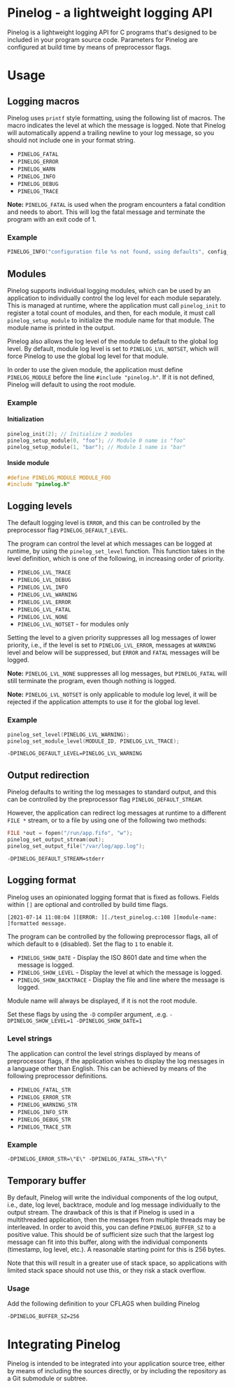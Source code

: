 Pinelog - a lightweight logging API
===================================

Pinelog is a lightweight logging API for C programs that's designed to be
included in your program source code. Parameters for Pinelog are configured at
build time by means of preprocessor flags.

# Usage
## Logging macros

Pinelog uses `printf` style formatting, using the following list of macros. The
macro indicates the level at which the message is logged. Note that Pinelog will
automatically append a trailing newline to your log message, so you should not
include one in your format string.

* `PINELOG_FATAL`
* `PINELOG_ERROR`
* `PINELOG_WARN`
* `PINELOG_INFO`
* `PINELOG_DEBUG`
* `PINELOG_TRACE`

**Note:** `PINELOG_FATAL` is used when the program encounters a fatal condition
and needs to abort. This will log the fatal message and terminate the program
with an exit code of 1.

### Example

```C
PINELOG_INFO("configuration file %s not found, using defaults", config_file);
```

## Modules

Pinelog supports individual logging modules, which can be used by an application
to individually control the log level for each module separately. This is
managed at runtime, where the application must call `pinelog_init` to register a
total count of modules, and then, for each module, it must call
`pinelog_setup_module` to initialize the module name for that module. The module
name is printed in the output.

Pinelog also allows the log level of the module to default to the global log
level. By default, module log level is set to `PINELOG_LVL_NOTSET`, which will
force Pinelog to use the global log level for that module.

In order to use the given module, the application must define `PINELOG_MODULE`
before the line `#include "pinelog.h"`. If it is not defined, Pinelog will
default to using the root module.

### Example

#### Initialization

```C
pinelog_init(2); // Initialize 2 modules
pinelog_setup_module(0, "foo"); // Module 0 name is "foo"
pinelog_setup_module(1, "bar"); // Module 1 name is "bar"
```

#### Inside module

```C
#define PINELOG_MODULE MODULE_FOO
#include "pinelog.h"
```

## Logging levels

The default logging level is `ERROR`, and this can be controlled by the
preprocessor flag `PINELOG_DEFAULT_LEVEL`.

The program can control the level at which messages can be logged at runtime,
by using the `pinelog_set_level` function. This function takes in the level
definition, which is one of the following, in increasing order of priority.

* `PINELOG_LVL_TRACE`
* `PINELOG_LVL_DEBUG`
* `PINELOG_LVL_INFO`
* `PINELOG_LVL_WARNING`
* `PINELOG_LVL_ERROR`
* `PINELOG_LVL_FATAL`
* `PINELOG_LVL_NONE`
* `PINELOG_LVL_NOTSET` - for modules only

Setting the level to a given priority suppresses all log messages of lower
priority, i.e., if the level is set to `PINELOG_LVL_ERROR`, messages at
`WARNING` level and below will be suppressed, but `ERROR` and `FATAL` messages
will be logged.

**Note:** `PINELOG_LVL_NONE` suppresses all log messages, but `PINELOG_FATAL`
will still terminate the program, even though nothing is logged.

**Note:** `PINELOG_LVL_NOTSET` is only applicable to module log level, it will
be rejected if the application attempts to use it for the global log level.

### Example

```C
pinelog_set_level(PINELOG_LVL_WARNING);
pinelog_set_module_level(MODULE_ID, PINELOG_LVL_TRACE);
```

```
-DPINELOG_DEFAULT_LEVEL=PINELOG_LVL_WARNING
```

## Output redirection

Pinelog defaults to writing the log messages to standard output, and this can
be controlled by the preprocessor flag `PINELOG_DEFAULT_STREAM`.

However, the application can redirect log messages at runtime to a different
`FILE *` stream, or to a file by using one of the following two methods:

```C
FILE *out = fopen("/run/app.fifo", "w");
pinelog_set_output_stream(out);
pinelog_set_output_file("/var/log/app.log");
```

```
-DPINELOG_DEFAULT_STREAM=stderr
```

## Logging format

Pinelog uses an opinionated logging format that is fixed as follows. Fields
within `[]` are optional and controlled by build time flags.

    [2021-07-14 11:08:04 ][ERROR: ][./test_pinelog.c:108 ][module-name: ]formatted message.

The program can be controlled by the following preprocessor flags, all of which
default to `0` (disabled). Set the flag to `1` to enable it.

* `PINELOG_SHOW_DATE` - Display the ISO 8601 date and time when the message is
  logged.
* `PINELOG_SHOW_LEVEL` - Display the level at which the message is logged.
* `PINELOG_SHOW_BACKTRACE` - Display the file and line where the message is
  logged.

Module name will always be displayed, if it is not the root module.

Set these flags by using the `-D` compiler argument, .e.g.
`-DPINELOG_SHOW_LEVEL=1 -DPINELOG_SHOW_DATE=1`

### Level strings

The application can control the level strings displayed by means of preprocessor
flags, if the application wishes to display the log messages in a language other
than English. This can be achieved by means of the following preprocessor
definitions.

* `PINELOG_FATAL_STR`
* `PINELOG_ERROR_STR`
* `PINELOG_WARNING_STR`
* `PINELOG_INFO_STR`
* `PINELOG_DEBUG_STR`
* `PINELOG_TRACE_STR`

### Example

```
-DPINELOG_ERROR_STR=\"E\" -DPINELOG_FATAL_STR=\"F\"
```

## Temporary buffer

By default, Pinelog will write the individual components of the log output,
i.e., date, log level, backtrace, module and log message individually to the
output stream. The drawback of this is that if Pinelog is used in a
multithreaded application, then the messages from multiple threads may be
interleaved. In order to avoid this, you can define `PINELOG_BUFFER_SZ` to a
positive value. This should be of sufficient size such that the largest log
message can fit into this buffer, along with the individual components
(timestamp, log level, etc.). A reasonable starting point for this is 256 bytes.

Note that this will result in a greater use of stack space, so applications with
limited stack space should not use this, or they risk a stack overflow.

### Usage

Add the following definition to your CFLAGS when building Pinelog

```
-DPINELOG_BUFFER_SZ=256
```

# Integrating Pinelog

Pinelog is intended to be integrated into your application source tree, either
by means of including the sources directly, or by including the repository as
a Git submodule or subtree.
